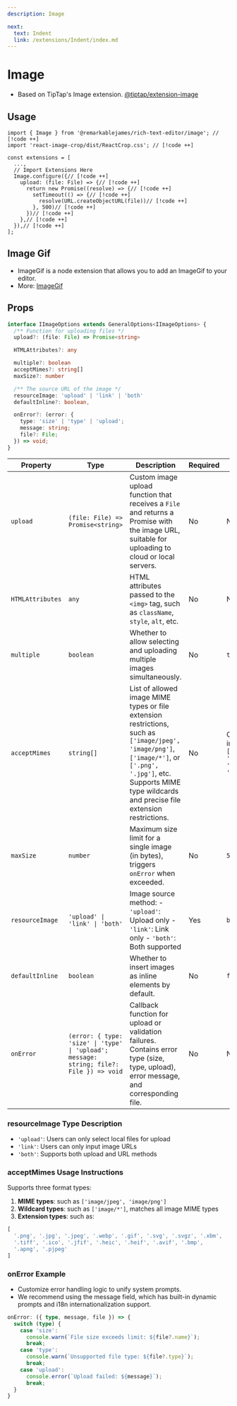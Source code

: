 ```yaml
---
description: Image

next:
  text: Indent
  link: /extensions/Indent/index.md
---
```


# Image

- Based on TipTap's Image extension. [@tiptap/extension-image](https://tiptap.dev/docs/editor/extensions/nodes/image)

## Usage

```tsx
import { Image } from '@remarkablejames/rich-text-editor/image'; // [!code ++]
import 'react-image-crop/dist/ReactCrop.css'; // [!code ++]

const extensions = [
  ...,
  // Import Extensions Here
  Image.configure({// [!code ++]
    upload: (file: File) => {// [!code ++]
      return new Promise((resolve) => {// [!code ++]
        setTimeout(() => {// [!code ++]
          resolve(URL.createObjectURL(file))// [!code ++]
        }, 500)// [!code ++]
      })// [!code ++]
    },// [!code ++]
  }),// [!code ++]
];
```

## Image Gif

- ImageGif is a node extension that allows you to add an ImageGif to your editor.
- More: [ImageGif](/extensions/ImageGif/index.md)

## Props

```ts
interface IImageOptions extends GeneralOptions<IImageOptions> {
  /** Function for uploading files */
  upload?: (file: File) => Promise<string>

  HTMLAttributes?: any

  multiple?: boolean
  acceptMimes?: string[]
  maxSize?: number

  /** The source URL of the image */
  resourceImage: 'upload' | 'link' | 'both'
  defaultInline?: boolean,

  onError?: (error: {
    type: 'size' | 'type' | 'upload';
    message: string;
    file?: File;
  }) => void;
}
```

| Property         | Type                                                                                    | Description                                                                                                           | Required | Default |
| ---------------- | --------------------------------------------------------------------------------------- | --------------------------------------------------------------------------------------------------------------------- | -------- | ------- |
| `upload`         | `(file: File) => Promise<string>`                                                       | Custom image upload function that receives a `File` and returns a Promise with the image URL, suitable for uploading to cloud or local servers. | No       | None    |
| `HTMLAttributes` | `any`                                                                                   | HTML attributes passed to the `<img>` tag, such as `className`, `style`, `alt`, etc.                                | No       | None    |
| `multiple`       | `boolean`                                                                               | Whether to allow selecting and uploading multiple images simultaneously.                                              | No       | `true`  |
| `acceptMimes`    | `string[]`                                                                              | List of allowed image MIME types or file extension restrictions, such as `['image/jpeg', 'image/png']`, `['image/*']`, or `['.png', '.jpg']`, etc. Supports MIME type wildcards and precise file extension restrictions. | No       | Common image types `['image/jpeg', 'image/gif', 'image/png', 'image/jpg']` |
| `maxSize`        | `number`                                                                                | Maximum size limit for a single image (in bytes), triggers `onError` when exceeded.                                  | No       | `5MB`   |
| `resourceImage`  | `'upload' \| 'link' \| 'both'`                                                          | Image source method: - `'upload'`: Upload only - `'link'`: Link only - `'both'`: Both supported                     | Yes      | `both`  |
| `defaultInline`  | `boolean`                                                                               | Whether to insert images as inline elements by default.                                                               | No       | `false` |
| `onError`        | `(error: { type: 'size' \| 'type' \| 'upload'; message: string; file?: File }) => void` | Callback function for upload or validation failures. Contains error type (size, type, upload), error message, and corresponding file. | No       | None    |

### resourceImage Type Description

- `'upload'`: Users can only select local files for upload
- `'link'`: Users can only input image URLs
- `'both'`: Supports both upload and URL methods

### acceptMimes Usage Instructions

Supports three format types:

1. **MIME types**: such as `['image/jpeg', 'image/png']`
2. **Wildcard types**: such as `['image/*']`, matches all image MIME types
3. **Extension types**: such as:

```ts
[
  '.png', '.jpg', '.jpeg', '.webp', '.gif', '.svg', '.svgz', '.xbm',
  '.tiff', '.ico', '.jfif', '.heic', '.heif', '.avif', '.bmp',
  '.apng', '.pjpeg'
]
```

### onError Example

- Customize error handling logic to unify system prompts.
- We recommend using the message field, which has built-in dynamic prompts and i18n internationalization support.

```ts
onError: ({ type, message, file }) => {
  switch (type) {
    case 'size':
      console.warn(`File size exceeds limit: ${file?.name}`);
      break;
    case 'type':
      console.warn(`Unsupported file type: ${file?.type}`);
      break;
    case 'upload':
      console.error(`Upload failed: ${message}`);
      break;
  }
}
```

